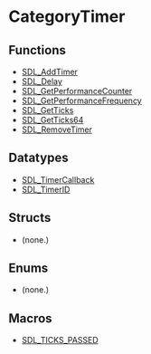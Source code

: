 # CategoryTimer

## Functions

<!-- DO NOT HAND-EDIT CATEGORY LISTS, THEY ARE AUTOGENERATED AND WILL BE OVERWRITTEN, BASED ON TAGS IN INDIVIDUAL PAGE FOOTERS. EDIT THOSE INSTEAD. -->
<!-- BEGIN CATEGORY LIST: CategoryTimer, CategoryAPIFunction -->
- [SDL_AddTimer](SDL_AddTimer)
- [SDL_Delay](SDL_Delay)
- [SDL_GetPerformanceCounter](SDL_GetPerformanceCounter)
- [SDL_GetPerformanceFrequency](SDL_GetPerformanceFrequency)
- [SDL_GetTicks](SDL_GetTicks)
- [SDL_GetTicks64](SDL_GetTicks64)
- [SDL_RemoveTimer](SDL_RemoveTimer)
<!-- END CATEGORY LIST -->

## Datatypes

<!-- DO NOT HAND-EDIT CATEGORY LISTS, THEY ARE AUTOGENERATED AND WILL BE OVERWRITTEN, BASED ON TAGS IN INDIVIDUAL PAGE FOOTERS. EDIT THOSE INSTEAD. -->
<!-- BEGIN CATEGORY LIST: CategoryTimer, CategoryAPIDatatype -->
- [SDL_TimerCallback](SDL_TimerCallback)
- [SDL_TimerID](SDL_TimerID)
<!-- END CATEGORY LIST -->

## Structs

<!-- DO NOT HAND-EDIT CATEGORY LISTS, THEY ARE AUTOGENERATED AND WILL BE OVERWRITTEN, BASED ON TAGS IN INDIVIDUAL PAGE FOOTERS. EDIT THOSE INSTEAD. -->
<!-- BEGIN CATEGORY LIST: CategoryTimer, CategoryAPIStruct -->
- (none.)
<!-- END CATEGORY LIST -->

## Enums

<!-- DO NOT HAND-EDIT CATEGORY LISTS, THEY ARE AUTOGENERATED AND WILL BE OVERWRITTEN, BASED ON TAGS IN INDIVIDUAL PAGE FOOTERS. EDIT THOSE INSTEAD. -->
<!-- BEGIN CATEGORY LIST: CategoryTimer, CategoryAPIEnum -->
- (none.)
<!-- END CATEGORY LIST -->

## Macros

<!-- DO NOT HAND-EDIT CATEGORY LISTS, THEY ARE AUTOGENERATED AND WILL BE OVERWRITTEN, BASED ON TAGS IN INDIVIDUAL PAGE FOOTERS. EDIT THOSE INSTEAD. -->
<!-- BEGIN CATEGORY LIST: CategoryTimer, CategoryAPIMacro -->
- [SDL_TICKS_PASSED](SDL_TICKS_PASSED)
<!-- END CATEGORY LIST -->

